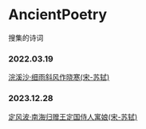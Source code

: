 # AncientPoetry
搜集的诗词

### 2022.03.19
[浣溪沙·细雨斜风作晓寒(宋-苏轼)](浣溪沙·细雨斜风作晓寒.md)

### 2023.12.28
[定风波·南海归赠王定国侍人寓娘(宋-苏轼)](定风波·南海归赠王定国侍人寓娘.md)